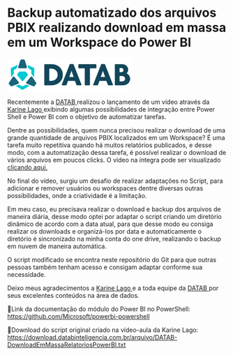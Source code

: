 # Backup automatizado dos arquivos PBIX realizando download em massa em um Workspace do Power BI

<p align="left">
  <img src="imgs/datab_img.png" />
</p>


Recentemente a <a href="https://databinteligencia.com.br/" target="_blank"> DATAB </a> realizou o lançamento de um vídeo através da <a href="https://www.linkedin.com/in/karinelago/" target="_blank"> Karine Lago </a> exibindo algumas possibilidades de integração entre Power Shell e Power BI com o objetivo de automatizar tarefas. 

Dentre as possibilidades, quem nunca precisou realizar o download de uma grande quantidade de arquivos PBIX localizados em um Workspace? É uma tarefa muito repetitiva quando há muitos relatórios publicados, e desse modo, com a automatização dessa tarefa, é possível realizar o download de vários arquivos em poucos clicks. O vídeo na íntegra pode ser visualizado <a href="https://www.youtube.com/watch?v=RjRF9cDzxXQ" target="_blank"> clicando aqui. </a>

No final do vídeo, surgiu um desafio de realizar adaptações no Script, para adicionar e remover usuários ou workspaces dentre diversas outras possibilidades, onde a criatividade é a limitação. 

Em meu caso, eu precisava realizar o download e backup dos arquivos de maneira diária, desse modo optei por adaptar o script criando um diretório dinâmico de acordo com a data atual, para que desse modo eu consiga realizar os downloads e organizá-los por data e automaticamente o diretório é sincronizado na minha conta do one drive, realizando o backup em nuvem de maneira automática. 

O script modificado se encontra neste repositório do Git para que outras pessoas também tenham acesso e consigam adaptar conforme sua necessidade. 

Deixo meus agradecimentos a <a href="https://www.linkedin.com/in/karinelago/" target="_blank"> Karine Lago </a> e a toda equipe da <a href="https://databinteligencia.com.br/" target="_blank"> DATAB </a> por seus excelentes conteúdos na área de dados. 

💎Link da documentação do módulo do Power BI no PowerShell: https://github.com/Microsoft/powerbi-powershell

📂Download do script original criado na vídeo-aula da Karine Lago: https://download.databinteligencia.com.br/arquivo/DATAB-DownloadEmMassaRelatoriosPowerBI.txt




